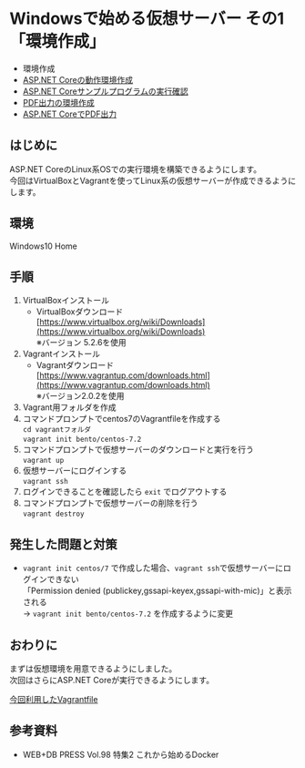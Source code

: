 # Windowsで始める仮想サーバー その1<br>「環境作成」
- 環境作成
- [ASP.NET Coreの動作環境作成](https://github.com/kazenetu/blog-reports/tree/master/reports/17-dotnetTestCentOS2/readme.md)
- [ASP.NET Coreサンプルプログラムの実行確認](https://github.com/kazenetu/blog-reports/tree/master/reports/18-dotnetTestCentOS3/readme.md)
- [PDF出力の環境作成](https://github.com/kazenetu/blog-reports/tree/master/reports/19-dotnetTestCentOS4/readme.md)
- [ASP.NET CoreでPDF出力](https://github.com/kazenetu/blog-reports/tree/master/reports/20-dotnetTestCentOS5/readme.md)

## はじめに
ASP.NET CoreのLinux系OSでの実行環境を構築できるようにします。  
今回はVirtualBoxとVagrantを使ってLinux系の仮想サーバーが作成できるようにします。

## 環境
Windows10 Home  

## 手順
1. VirtualBoxインストール
   - VirtualBoxダウンロード  
    [https://www.virtualbox.org/wiki/Downloads](https://www.virtualbox.org/wiki/Downloads)  
    ※バージョン 5.2.6を使用
1. Vagrantインストール
   - Vagrantダウンロード  
    [https://www.vagrantup.com/downloads.html](https://www.vagrantup.com/downloads.html)  
    ※バージョン2.0.2を使用
1. Vagrant用フォルダを作成
1. コマンドプロンプトでcentos7のVagrantfileを作成する  
```cd vagrantフォルダ```  
```vagrant init bento/centos-7.2```
1. コマンドプロンプトで仮想サーバーのダウンロードと実行を行う  
```vagrant up```  
1. 仮想サーバーにログインする  
```vagrant ssh```
1. ログインできることを確認したら ```exit``` でログアウトする
1. コマンドプロンプトで仮想サーバーの削除を行う  
```vagrant destroy```  

## 発生した問題と対策
- ```vagrant init centos/7``` で作成した場合、```vagrant ssh```で仮想サーバーにログインできない  
「Permission denied (publickey,gssapi-keyex,gssapi-with-mic)」と表示される  
→ ```vagrant init bento/centos-7.2``` を作成するように変更

## おわりに
まずは仮想環境を用意できるようにしました。  
次回はさらにASP.NET Coreが実行できるようにします。

[今回利用したVagrantfile](./Vagrantfile)

## 参考資料
- WEB+DB PRESS Vol.98 特集2 これから始めるDocker

